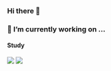### Hi there 👋

<!--
**Rayjun0525/Rayjun0525** is a ✨ _special_ ✨ repository because its `README.md` (this file) appears on your GitHub profile.

Here are some ideas to get you started:

- 🔭 I’m currently working on ...
- 🌱 I’m currently learning ...
- 👯 I’m looking to collaborate on ...
- 🤔 I’m looking for help with ...
- 💬 Ask me about ...
- 📫 How to reach me: ...
- 😄 Pronouns: ...
- ⚡ Fun fact: ...
-->

### 🔭 I’m currently working on ...
#### Study
 <img src="https://img.shields.io/badge/Python-3178C6?style=flat&logo=Python&logoColor=white"/> <img src="https://img.shields.io/badge/Go-3178C6?style=flat&logo=Go&logoColor=white"/>
